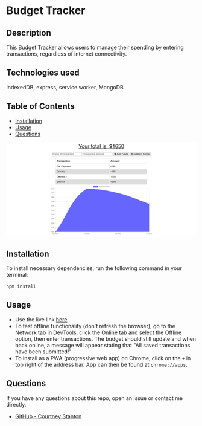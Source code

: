 # Budget Tracker
  ## Description
  This Budget Tracker allows users to manage their spending by entering transactions, regardless of internet connectivity.
  ## Technologies used
  IndexedDB, express, service worker, MongoDB
  ## Table of Contents
  * [Installation](#installation)
  * [Usage](#usage)
  * [Questions](#questions)
  
  ![](/screenshot.png)
  
  ## Installation
  To install necessary dependencies, run the following command in your terminal:
  ```
  npm install 
  ```
  ## Usage
  * Use the live link [here](https://megaphone-mondays.herokuapp.com/). 
  * To test offline functionality (don't refresh the browser), go to the Network tab in DevTools, click the Online tab and select the Offline option, then enter transactions. The budget should still update and when back online, a message will appear stating that "All saved transactions have been submitted!"
  * To install as a PWA (progressive web app) on Chrome, click on the `+` in top right of the address bar. App can then be found at `chrome://apps`.

  ## Questions
  If you have any questions about this repo, open an issue or contact me directly.
  * [GitHub - Courtney Stanton](https://github.com/clstanton)